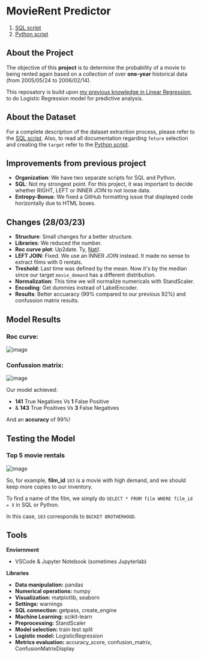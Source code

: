 # MovieRent Predictor
1. [SQL script](https://github.com/isi-mube/movie-rent-predictor/blob/main/notebook/sql_database_extraction_process.sql)
2. [Python script](https://github.com/isi-mube/movie-rent-predictor/blob/main/notebook/imb_solution_lab_logistic_regression.ipynb)

## About the Project
The objective of this **project** is to determine the probability of a movie to being rented again based on a collection of over **one-year** historical data (from 2005/05/24 to 2006/02/14).

This reposatory is build upon [my previous knowledge in Linear Regression](https://github.com/isi-mube/mbappe-project), to do Logistic Regression model for predictive analysis.

## About the Dataset
For a complete description of the dataset extraction process, please refer to the [SQL script](https://github.com/isi-mube/movie-rent-predictor/blob/main/notebook/sql_database_extraction_process.sql).
Also, to read all documentation regarding `feture` selection and creating the `target` refer to the [Python script](https://github.com/isi-mube/movie-rent-predictor/blob/main/notebook/imb_solution_lab_logistic_regression.ipynb).


## Improvements from previous project
* **Organization**: We have two separate scripts for SQL and Python.
* **SQL**: Not my strongest point. For this project, it was important to decide whether RIGHT, LEFT or INNER JOIN to not loose data.
* **Entropy-Bonus**: We fixed a GitHub formatting issue that displayed code horizontally due to HTML boxes.

## Changes (28/03/23)
* **Structure**: Small changes for a better structure.
* **Libraries**: We reduced the number.
* **Roc curve plot**: Up2date. Ty, [Nati](https://github.com/natnaelfe)!.
* **LEFT JOIN**: Fixed. We use an INNER JOIN instead. It made no sense to extract films with 0 rentals.
* **Treshold**: Last time was defined by the mean. Now it's by the median since our target `movie_demand` has a different distribution.
* **Normalization**: This time we will normalize numericals with StandScaler.
* **Encoding**: Get dummies instead of LabelEncoder.
* **Results**: Better accuaracy (99% compared to our previous 92%) and confussion matrix results.

## Model Results

### Roc curve:
![image](https://user-images.githubusercontent.com/90038586/228161454-7e7049ce-8372-460a-a582-307b1648c51f.png)

### Confussion matrix:
![image](https://user-images.githubusercontent.com/90038586/228161380-666efe90-6a81-4641-a416-3f88e2918396.png)

Our model achieved:
* **141** True Negatives Vs **1** False Positive
* & **143** True Positives Vs **3** False Negatives
    
And an **accuracy** of 99%!

## Testing the Model

### Top 5 movie rentals
![image](https://user-images.githubusercontent.com/90038586/228161726-21dae39b-ecd3-43d9-8cfc-3c9077a797bc.png)

So, for example, **film_id** `103` is a movie with high demand, and we should keep more copies to our inventory. 

To find a name of the film, we simply do `SELECT * FROM film WHERE film_id = X`  in SQL or Python. 

In this case, `103` corresponds to `BUCKET BROTHERHOOD`.


## Tools
**Enviornment**
* VSCode & Jupyter Notebook (sometimes Jupyterlab)

**Libraries**
* **Data manipulation:** pandas
* **Numerical operations:** numpy
* **Visualization:** matplotlib, seaborn
* **Settings:** warnings
* **SQL connection:** getpass, create_engine
* **Machine Learning:** scikit-learn
* **Preprocessing:** StandScaler
* **Model selection:** train test split
* **Logistic model:** LogisticRegression
* **Metrics evaluation:** accuracy_score, confusion_matrix, ConfusionMatrixDisplay
